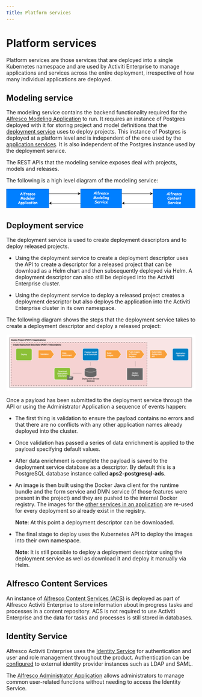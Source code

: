 ```yaml
---
Title: Platform services
---
```


# Platform services
Platform services are those services that are deployed into a single Kubernetes namespace and are used by Activiti Enterprise to manage applications and services across the entire deployment, irrespective of how many individual applications are deployed.

## Modeling service
The modeling service contains the backend functionality required for the [Alfresco Modeling Application](../modeling/README.md) to run. It requires an instance of Postgres deployed with it for storing project and model definitions that the [deployment service](#deployment-service) uses to deploy projects. This instance of Postgres is deployed at a platform level and is independent of the one used by the [application services](../architecture/application.md). It is also independent of the Postgres instance used by the deployment service.

The REST APIs that the modeling service exposes deal with projects, models and releases. 

The following is a high level diagram of the modeling service:

![Modeling service diagram](../images/arch-modeling.png)

## Deployment service
The deployment service is used to create deployment descriptors and to deploy released projects. 

* Using the deployment service to create a deployment descriptor uses the API to create a descriptor for a released project that can be download as a Helm chart and then subsequently deployed via Helm. A deployment descriptor can also still be deployed into the Activiti Enterprise cluster. 

* Using the deployment service to deploy a released project creates a deployment descriptor but also deploys the application into the Activiti Enterprise cluster in its own namespace. 

The following diagram shows the steps that the deployment service takes to create a deployment descriptor and deploy a released project:

![Deployment service diagram](../images/arch-deployment-service.png)

Once a payload has been submitted to the deployment service through the API or using the Administrator Application a sequence of events happen:

* The first thing is validation to ensure the payload contains no errors and that there are no conflicts with any other application names already deployed into the cluster. 
* Once validation has passed a series of data enrichment is applied to the payload specifying default values. 
* After data enrichment is complete the payload is saved to the deployment service database as a descriptor. By default this is a PostgreSQL database instance called **aps2-postgresql-ads**.
* An image is then built using the Docker Java client for the runtime bundle and the form service and DMN service (if those features were present in the project) and they are pushed to the internal Docker registry. The images for the [other services in an application](../architecture/application.md) are re-used for every deployment so already exist in the registry.

	**Note**: At this point a deployment descriptor can be downloaded.

* The final stage to deploy uses the Kubernetes API to deploy the images into their own namespace.

	**Note**: It is still possible to deploy a deployment descriptor using the deployment service as well as download it and deploy it manually via Helm. 

## Alfresco Content Services
An instance of [Alfresco Content Services (ACS)](https://docs.alfresco.com/6.1/references/whats-new.html) is deployed as part of Alfresco Activiti Enterprise to store information about in progress tasks and processes in a content repository. ACS is not required to use Activiti Enterprise and the data for tasks and processes is still stored in databases.

## Identity Service
Alfresco Activiti Enterprise uses the [Identity Service](https://docs.alfresco.com/identity/concepts/identity-overview.html) for authentication and user and role management throughout the product. Authentication can be [configured](http://docs.alfresco.com/identity/concepts/identity-configure.html) to external identity provider instances such as LDAP and SAML. 

The [Alfresco Administrator Application](../administrator/identity/README.md) allows administrators to manage common user-related functions without needing to access the Identity Service. 
